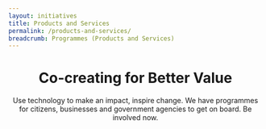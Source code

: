 ```yaml
---
layout: initiatives
title: Products and Services
permalink: /products-and-services/
breadcrumb: Programmes (Products and Services)
---
```


# **<center>Co-creating for Better Value</center>**

<center>Use technology to make an impact, inspire change. We have programmes for citizens, businesses and government agencies to get on board. Be involved now.</center>